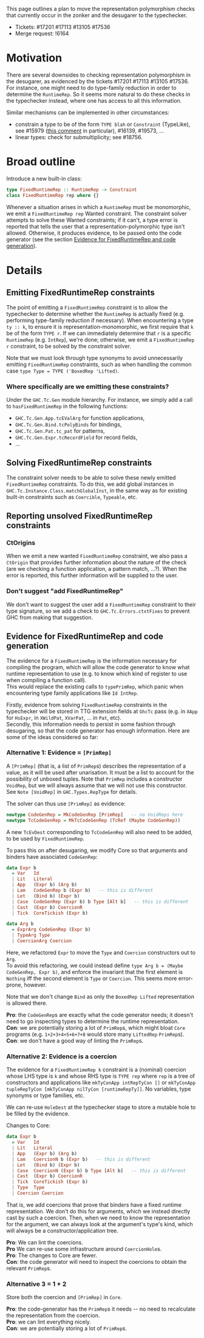 This page outlines a plan to move the representation polymorphism checks that currently occur in the zonker and the desugarer to the typechecker.

* Tickets: #17201 #17113 #13105 #17536
* Merge request: !6164

# Motivation

There are several downsides to checking representation polymorphism in the desugarer, as evidenced by the tickets #17201 #17113 #13105 #17536. For instance, one might need to do type-family reduction in order to determine the `RuntimeRep`. So it seems more natural to do these checks in the typechecker instead, where one has access to all this information.

Similar mechanisms can be implemented in other circumstances:
  * constrain a type to be of the form `TYPE blah` or `Constraint` (TypeLike), see #15979 ([this comment](https://gitlab.haskell.org/ghc/ghc/-/issues/15979#note_213564) in particular), #16139, #19573, ...
  * linear types: check for submultiplicity; see #18756. 

# Broad outline

Introduce a new built-in class:

```haskell
type FixedRuntimeRep :: RuntimeRep -> Constraint
class FixedRuntimeRep rep where {}
```

Whenever a situation arises in which a `RuntimeRep` must be monomorphic, we emit a `FixedRuntimeRep rep` Wanted constraint. The constraint solver attempts to solve these Wanted constraints; if it can't, a type error is reported that tells the user that a representation-polymorphic type isn't allowed. Otherwise, it produces evidence, to be passed onto the code generator (see the section [Evidence for FixedRuntimeRep and code generation](#evidence-for-fixedruntimerep-and-code-generation)).

# Details
## Emitting FixedRuntimeRep constraints

The point of emitting a `FixedRuntimeRep` constraint is to allow the typechecker to determine whether the `RuntimeRep` is actually fixed (e.g. performing type-family reduction if necessary). When encountering a type `ty :: k`,  to ensure it is representation-monomorphic, we first require that `k` be of the form `TYPE r`. If we can immediately determine that `r` is a specific `RuntimeRep` (e.g. `IntRep`), we're done; otherwise, we emit a `FixedRuntimeRep r` constraint, to be solved by the constraint solver.    

Note that we must look through type synonyms to avoid unnecessarily emitting `FixedRuntimeRep` constraints, such as when handling the common case `type Type = TYPE ('BoxedRep 'Lifted)`.    

### Where specifically are we emitting these constraints?

Under the `GHC.Tc.Gen` module hierarchy. For instance, we simply add a call to `hasFixedRuntimeRep` in the following functions:
  - `GHC.Tc.Gen.App.tcEValArg` for function applications,
  - `GHC.Tc.Gen.Bind.tcPolyBinds` for bindings,
  - `GHC.Tc.Gen.Pat.tc_pat` for patterns,
  - `GHC.Tc.Gen.Expr.tcRecordField` for record fields,
  - ...

## Solving FixedRuntimeRep constraints

The constraint solver needs to be able to solve these newly emitted `FixedRuntimeRep` constraints. To do this, we add global instances in `GHC.Tc.Instance.Class.matchGlobalInst`, in the same way as for existing built-in constraints such as `Coercible`, `Typeable`, etc.

## Reporting unsolved FixedRuntimeRep constraints

### CtOrigins

When we emit a new wanted `FixedRuntimeRep` constraint, we also pass a `CtOrigin` that provides further information about the nature of the check (are we checking a function application, a pattern match, ...?). When the error is reported, this further information will be supplied to the user.

### Don't suggest "add FixedRuntimeRep"

We don't want to suggest the user add a `FixedRuntimeRep` constraint to their type signature, so we add a check to `GHC.Tc.Errors.ctxtFixes` to prevent GHC from making that suggestion.

## Evidence for FixedRuntimeRep and code generation

The evidence for a `FixedRuntimeRep` is the information necessary for compiling the program, which will allow the code generator to know what runtime representation to use (e.g. to know which kind of register to use when compiling a function call).    
This would replace the existing calls to `typePrimRep`, which panic when encountering type family applications like `Id IntRep`.    

Firstly, evidence from solving `FixedRuntimeRep` constraints in the typechecker will be stored in TTG extension fields at `GhcTc` pass (e.g. in `XApp` for `HsExpr`, in `XWildPat`, `XVarPat`, ... in `Pat`, etc).    
Secondly, this information needs to persist in some fashion through desugaring, so that the code generator has enough information. Here are some of the ideas considered so far:

### Alternative 1: Evidence = `[PrimRep]`

A `[PrimRep]` (that is, a list of `PrimRep`s) describes the representation of a value, as it will be used after unarisation. It must be a list to account for the possibility of unboxed tuples. Note that `PrimRep` includes a constructor `VoidRep`, but we will always assume that we will not use this constructor. See `Note [VoidRep]` in `GHC.Types.RepType` for details.

The solver can thus use `[PrimRep]` as evidence:

```haskell
newtype CodeGenRep = MkCodeGenRep [PrimRep]   -- no VoidReps here
newtype TcCodeGenRep = MkTcCodeGenRep (TcRef (Maybe CodeGenRep))
```

A new `TcEvDest` corresponding to `TcCodeGenRep` will also need to be added, to be used by `FixedRuntimeRep`.    

To pass this on after desugaring, we modify Core so that arguments and binders have associated `CodeGenRep`:

```haskell
data Expr b
  = Var   Id
  | Lit   Literal
  | App   (Expr b) (Arg b)
  | Lam   CodeGenRep b (Expr b)   -- this is different
  | Let   (Bind b) (Expr b)
  | Case  CodeGenRep (Expr b) b Type [Alt b]   -- this is different
  | Cast  (Expr b) CoercionR
  | Tick  CoreTickish (Expr b)

data Arg b
  = ExprArg CodeGenRep (Expr b)
  | TypeArg Type
  | CoercionArg Coercion
```

Here, we refactored `Expr` to move the `Type` and `Coercion` constructors out to `Arg`.    
To avoid this refactoring, we could instead define `type Arg b = (Maybe CodeGenRep, Expr b)`, and enforce the invariant that the first element is `Nothing` iff the second element is `Type` or `Coercion`. This seems more error-prone, however.    

Note that we don't change `Bind` as only the `BoxedRep Lifted` representation is allowed there. 

**Pro**: the `CodeGenRep`s are exactly what the code generator needs; it doesn't need to go inspecting types to determine the runtime representation.    
**Con**: we are potentially storing a lot of `PrimRep`s, which might bloat `Core` programs (e.g. `1+2+3+4+5+6+7+8` would store many `LiftedRep` `PrimRep`s).    
**Con**: we don't have a good way of linting the `PrimRep`s.

### Alternative 2: Evidence is a coercion

The evidence for a `FixedRuntimeRep k` constraint is a (nominal) coercion whose LHS type is `k` and whose RHS type is `TYPE rep` where `rep` is a tree of constructors and applications like `mkTyConApp intRepTyCon []` or `mkTyConApp tupleRepTyCon [mkTyConApp nilTyCon [runtimeRepTy]]`. No variables, type synonyms or type families, etc.    

We can re-use `HoleDest` at the typechecker stage to store a mutable hole to be filled by the evidence.    

Changes to Core:

```haskell
data Expr b
  = Var   Id
  | Lit   Literal
  | App   (Expr b) (Arg b)
  | Lam   CoercionN b (Expr b)   -- this is different
  | Let   (Bind b) (Expr b)
  | Case  CoercionN (Expr b) b Type [Alt b]   -- this is different
  | Cast  (Expr b) CoercionR
  | Tick  CoreTickish (Expr b)
  | Type  Type
  | Coercion Coercion
```

That is, we add coercions that prove that binders have a fixed runtime representation. We don't do this for arguments, which we instead directly cast by such a coercion. Then, when we need to know the representation for the argument, we can always look at the argument's type's kind, which will always be a constructor/application tree.

**Pro**: We can lint the coercions.    
**Pro** We can re-use some infrastructure around `CoercionHole`s.    
**Pro**: The changes to Core are fewer.    
**Con**: the code generator will need to inspect the coercions to obtain the relevant `PrimRep`s.

### Alternative 3 = 1 + 2

Store both the coercion and `[PrimRep]` in `Core`.

**Pro**: the code-generator has the `PrimRep`s it needs -- no need to recalculate the representation from the coercion.     
**Pro**: we can lint everything nicely.    
**Con**: we are potentially storing a lot of `PrimRep`s.